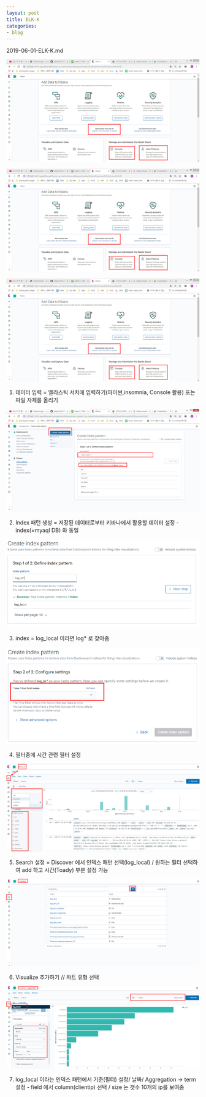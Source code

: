 ```yaml
---
layout: post
title: ELK-K
categories:
- blog
---
```


2019-06-01-ELK-K.md

![Alt text](images/kibana/kibana1.png)

![Alt text](/_posts/images/kibana/kibana1.png)

![Alt text](https://github.com/Foxlee1015/Study/blob/master/_posts/images/kibana/kibana1.png)

1. 데이터 입력 = 엘라스틱 서치에 입력하기(파이썬,insomnia, Console 활용) 또는 파일 자체를 올리기

![Alt text](images/kibana/kibana2.png)

2. Index 패턴 생성 = 저장된 데이터로부터 키바나에서 활용할 데이터 설정 - index(=myaql DB) 와 동일  

![Alt text](images/kibana/kibana3.png)

3. index = log_local 이라면 log* 로 찾아줌

![Alt text](images/kibana/kibana4.png)

4. 필터중에 시간 관련 필터 설정

![Alt text](images/kibana/kibana5.png)

5. Search 설정 = Discover 에서 인덱스 패턴 선택(log_local) / 원하는 필터 선택하여 add 하고 시간(Toady) 부분 설정 가능

![Alt text](images/kibana/kibana6.png)

6. Visualize 추가하기 // 차트 유형 선택

![Alt text](images/kibana/kibana7.png)


7. log_local 이라는 인덱스 패턴에서 기준(필터) 설정/ 날짜/  Aggregation -> term 설정 - field 에서 column(clientip) 선택 / size 는 갯수 10개의 ip를 보여줌
